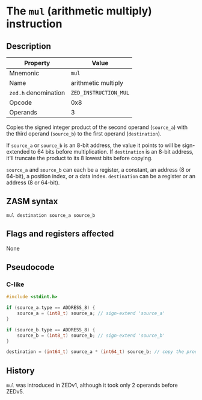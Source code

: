 # The `mul` (arithmetic multiply) instruction

## Description

| Property             | Value                 |
|----------------------|-----------------------|
| Mnemonic             | `mul`                 |
| Name                 | arithmetic multiply   |
| `zed.h` denomination | `ZED_INSTRUCTION_MUL` |
| Opcode               | 0x8                   |
| Operands             | 3                     |

Copies the signed integer product of the second operand (`source_a`) with the third operand (`source_b`) to the first operand (`destination`).

If `source_a` or `source_b` is an 8-bit address, the value it points to will be sign-extended to 64 bits before multiplication.
If `destination` is an 8-bit address, it'll truncate the product to its 8 lowest bits before copying.

`source_a` and `source_b` can each be a register, a constant, an address (8 or 64-bit), a position index, or a data index.
`destination` can be a register or an address (8 or 64-bit).

## ZASM syntax

```zasm
mul destination source_a source_b
```

## Flags and registers affected

None

## Pseudocode

### C-like

```c++
#include <stdint.h>

if (source_a.type == ADDRESS_8) {
	source_a = (int8_t) source_a; // sign-extend 'source_a'
}

if (source_b.type == ADDRESS_8) {
	source_b = (int8_t) source_b; // sign-extend 'source_b'
}

destination = (int64_t) source_a * (int64_t) source_b; // copy the product of 'source_a' with 'source_b' to 'destination'
```

## History

`mul` was introduced in ZEDv1, although it took only 2 operands before ZEDv5.